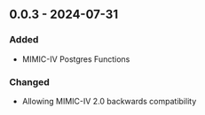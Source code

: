 ## 0.0.3 - 2024-07-31
### Added
* MIMIC-IV Postgres Functions
### Changed
* Allowing MIMIC-IV 2.0 backwards compatibility
